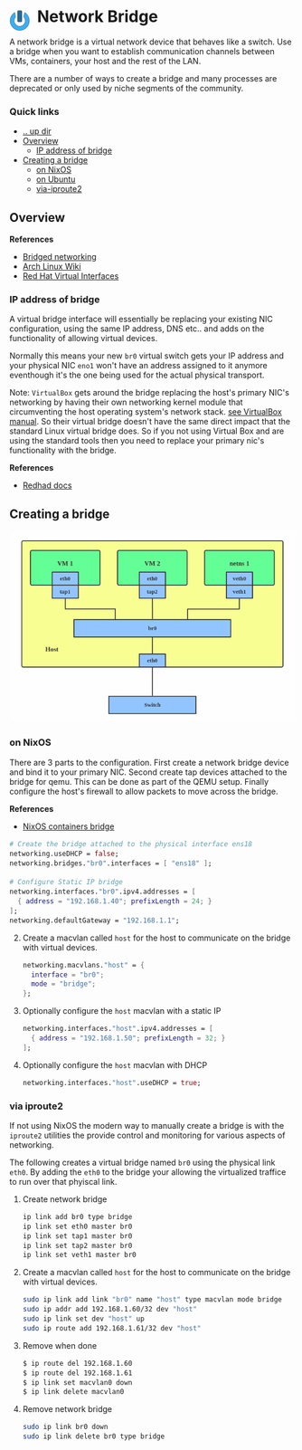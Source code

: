 # Network Bridge <img style="margin: 6px 13px 0px 0px" align="left" src="../../../data/images/logo_36x36.png" />

A network bridge is a virtual network device that behaves like a switch. Use a bridge when you want 
to establish communication channels between VMs, containers, your host and the rest of the LAN.

There are a number of ways to create a bridge and many processes are deprecated or only used 
by niche segments of the community.

### Quick links
* [.. up dir](../README.md)
* [Overview](#overview)
  * [IP address of bridge](#ip-address-of-bridge)
* [Creating a bridge](#creating-a-bridge)
  * [on NixOS](#on-nixos)
  * [on Ubuntu](#on-ubuntu)
  * [via-iproute2](#via-iproute2)

## Overview

**References**
* [Bridged networking](https://code.lardcave.net/2019/07/20/1/)
* [Arch Linux Wiki](https://wiki.archlinux.org/title/Network_bridge)
* [Red Hat Virtual Interfaces](https://developers.redhat.com/blog/2018/10/22/introduction-to-linux-interfaces-for-virtual-networking#bridge)

### IP address of bridge
A virtual bridge interface will essentially be replacing your existing NIC configuration, using the 
same IP address, DNS etc.. and adds on the functionality of allowing virtual devices.

Normally this means your new `br0` virtual switch gets your IP address and your physical NIC 
`eno1` won't have an address assigned to it anymore eventhough it's the one being used for the 
actual physical transport.

Note: `VirtualBox` gets around the bridge replacing the host's primary NIC's networking by having
their own networking kernel module that circumventing the host operating system's network stack. [see 
VirtualBox manual](https://www.virtualbox.org/manual/ch06.html). So their virtual bridge doesn't have 
the same direct impact that the standard Linux virtual bridge does. So if you not using Virtual Box 
and are using the standard tools then you need to replace your primary nic's functionality with the 
bridge.

**References**
* [Redhad docs](https://access.redhat.com/documentation/en-us/red_hat_enterprise_linux/8/html/configuring_and_managing_networking/configuring-a-network-bridge_configuring-and-managing-networking)

## Creating a bridge
![Bridge](../../../data/images/bridge1.png)

### on NixOS
There are 3 parts to the configuration. First create a network bridge device and bind it to your 
primary NIC. Second create tap devices attached to the bridge for qemu. This can be done as part of 
the QEMU setup. Finally configure the host's firewall to allow packets to move across the bridge.

**References**
* [NixOS containers bridge](https://nixos.wiki/wiki/NixOS_Containers)

```nix
# Create the bridge attached to the physical interface ens18
networking.useDHCP = false;
networking.bridges."br0".interfaces = [ "ens18" ];

# Configure Static IP bridge
networking.interfaces."br0".ipv4.addresses = [ 
  { address = "192.168.1.40"; prefixLength = 24; }  
];
networking.defaultGateway = "192.168.1.1";
```

2. Create a macvlan called `host` for the host to communicate on the bridge with virtual devices.
   ```nix
   networking.macvlans."host" = {
     interface = "br0";
     mode = "bridge";
   };
   ```

3. Optionally configure the `host` macvlan with a static IP
   ```nix
   networking.interfaces."host".ipv4.addresses = [
     { address = "192.168.1.50"; prefixLength = 32; }
   ];
   ```

4. Optionally configure the `host` macvlan with DHCP
   ```nix
   networking.interfaces."host".useDHCP = true;
   ```

### via iproute2
If not using NixOS the modern way to manually create a bridge is with the `iproute2` utilities the 
provide control and monitoring for various aspects of networking.

The following creates a virtual bridge named `br0` using the physical link `eth0`. By adding the 
`eth0` to the bridge your allowing the virtualized traffice to run over that phyiscal link.

1. Create network bridge
   ```bash
   ip link add br0 type bridge
   ip link set eth0 master br0
   ip link set tap1 master br0
   ip link set tap2 master br0
   ip link set veth1 master br0
   ```

2. Create a macvlan called `host` for the host to communicate on the bridge with virtual devices.
   ```bash
   sudo ip link add link "br0" name "host" type macvlan mode bridge
   sudo ip addr add 192.168.1.60/32 dev "host"
   sudo ip link set dev "host" up
   sudo ip route add 192.168.1.61/32 dev "host"
   ```
2. Remove when done 
   ```bash
   $ ip route del 192.168.1.60
   $ ip route del 192.168.1.61
   $ ip link set macvlan0 down
   $ ip link delete macvlan0
   ```


2. Remove network bridge
   ```bash
   sudo ip link br0 down
   sudo ip link delete br0 type bridge
   ```

<!-- 
vim: ts=2:sw=2:sts=2
-->
